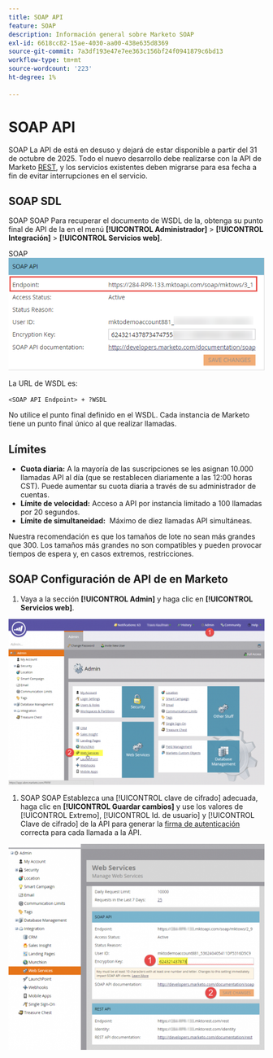 ```yaml
---
title: SOAP API
feature: SOAP
description: Información general sobre Marketo SOAP
exl-id: 6618cc82-15ae-4030-aa00-438e635d8369
source-git-commit: 7a3df193e47e7ee363c156bf24f0941879c6bd13
workflow-type: tm+mt
source-wordcount: '223'
ht-degree: 1%

---
```


# SOAP API

SOAP La API de está en desuso y dejará de estar disponible a partir del 31 de octubre de 2025.  Todo el nuevo desarrollo debe realizarse con la API de Marketo [REST](https://developer.adobe.com/marketo-apis/), y los servicios existentes deben migrarse para esa fecha a fin de evitar interrupciones en el servicio.

## SOAP SDL

SOAP SOAP Para recuperar el documento de WSDL de la, obtenga su punto final de API de la en el menú **[!UICONTROL Administrador]** > **[!UICONTROL Integración]** > **[!UICONTROL Servicios web]**.

SOAP ![Punto final de](assets/endpoint-soap.png)

La URL de WSDL es:

`<SOAP API Endpoint> + ?WSDL`

No utilice el punto final definido en el WSDL. Cada instancia de Marketo tiene un punto final único al que realizar llamadas.

## Límites

- **Cuota diaria:** A la mayoría de las suscripciones se les asignan 10.000 llamadas API al día (que se restablecen diariamente a las 12:00 horas CST). Puede aumentar su cuota diaria a través de su administrador de cuentas.
- **Límite de velocidad:** Acceso a API por instancia limitado a 100 llamadas por 20 segundos.
- **Límite de simultaneidad:**  Máximo de diez llamadas API simultáneas.

Nuestra recomendación es que los tamaños de lote no sean más grandes que 300. Los tamaños más grandes no son compatibles y pueden provocar tiempos de espera y, en casos extremos, restricciones.

## SOAP Configuración de API de en Marketo

1. Vaya a la sección **[!UICONTROL Admin]** y haga clic en **[!UICONTROL Servicios web]**.

![admin-web-services2](assets/admin-web-services2.png)

1. SOAP SOAP Establezca una [!UICONTROL clave de cifrado] adecuada, haga clic en **[!UICONTROL Guardar cambios]** y use los valores de [!UICONTROL Extremo], [!UICONTROL Id. de usuario] y [!UICONTROL Clave de cifrado] de la API para generar la [firma de autenticación](authentication-signature.md) correcta para cada llamada a la API.

![admin-web-services3](assets/admin-web-services3.png)
